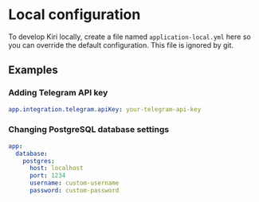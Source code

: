 # Local configuration
To develop Kiri locally, create a file named `application-local.yml` here so you can override the default configuration.
This file is ignored by git.

## Examples
### Adding Telegram API key
```yaml
app.integration.telegram.apiKey: your-telegram-api-key
```

### Changing PostgreSQL database settings
```yaml
app:
  database:
    postgres:
      host: localhost
      port: 1234
      username: custom-username
      password: custom-password
```